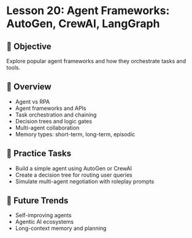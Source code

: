 # Lesson 20: Agent Frameworks: AutoGen, CrewAI, LangGraph

## 🎯 Objective

Explore popular agent frameworks and how they orchestrate tasks and tools.

## 🧠 Overview

- Agent vs RPA
- Agent frameworks and APIs
- Task orchestration and chaining
- Decision trees and logic gates
- Multi-agent collaboration
- Memory types: short-term, long-term, episodic

## 🧪 Practice Tasks

- Build a simple agent using AutoGen or CrewAI
- Create a decision tree for routing user queries
- Simulate multi-agent negotiation with roleplay prompts

## 🔮 Future Trends

- Self-improving agents
- Agentic AI ecosystems
- Long-context memory and planning
